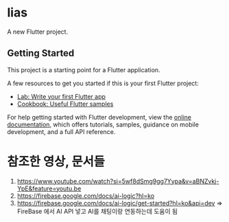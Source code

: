 # lias

A new Flutter project.

## Getting Started

This project is a starting point for a Flutter application.

A few resources to get you started if this is your first Flutter project:

- [Lab: Write your first Flutter app](https://docs.flutter.dev/get-started/codelab)
- [Cookbook: Useful Flutter samples](https://docs.flutter.dev/cookbook)

For help getting started with Flutter development, view the
[online documentation](https://docs.flutter.dev/), which offers tutorials,
samples, guidance on mobile development, and a full API reference.

 # 참조한 영상, 문서들
1. https://www.youtube.com/watch?si=5wf8dSmg9gg7Yypa&v=aBNZvkj-YpE&feature=youtu.be 
2. https://firebase.google.com/docs/ai-logic?hl=ko
3. https://firebase.google.com/docs/ai-logic/get-started?hl=ko&api=dev
=> FireBase 에서 AI API 넣고 AI를 채팅이랑 연동하는데 도움이 됨
